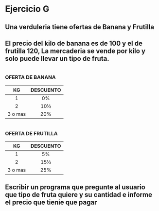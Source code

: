 # Ejercicio G

## Una verduleria tiene ofertas de Banana y Frutilla
## El precio del kilo de banana es de 100 y el de frutilla 120, La mercaderia se vende por kilo y solo puede llevar un tipo de fruta.

#
### OFERTA DE BANANA
| KG | DESCUENTO |
| :---: | :---: |
| 1| 0% |
| 2 | 10½ |
| 3 o mas | 20% |

#
### OFERTA DE FRUTILLA
| KG | DESCUENTO |
| :---: | :---: |
| 1| 5% |
| 2 | 15½ |
| 3 o mas | 25% |


## Escribir un programa que pregunte al usuario que tipo de fruta quiere y su cantidad e informe el precio que tienie que pagar

